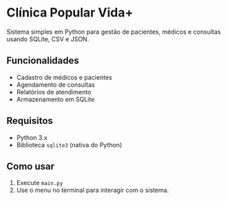 # Clínica Popular Vida+

Sistema simples em Python para gestão de pacientes, médicos e consultas usando SQLite, CSV e JSON.

## Funcionalidades

- Cadastro de médicos e pacientes
- Agendamento de consultas
- Relatórios de atendimento
- Armazenamento em SQLite

## Requisitos

- Python 3.x
- Biblioteca `sqlite3` (nativa do Python)

## Como usar

1. Execute `main.py`
2. Use o menu no terminal para interagir com o sistema.
